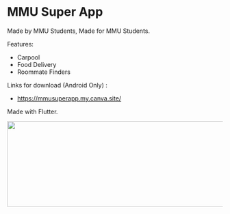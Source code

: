 
# MMU Super App

Made by MMU Students, Made for MMU Students.


Features: 
- Carpool
- Food Delivery
- Roommate Finders

Links for download (Android Only) : 
- https://mmusuperapp.my.canva.site/

Made with Flutter.


<img src="https://github.com/YongXianShen/GitExercise-TT3L-08/assets/100085645/78bcd776-ee8f-4a2b-ab84-cb7f21442c76" width="650" height="200">


